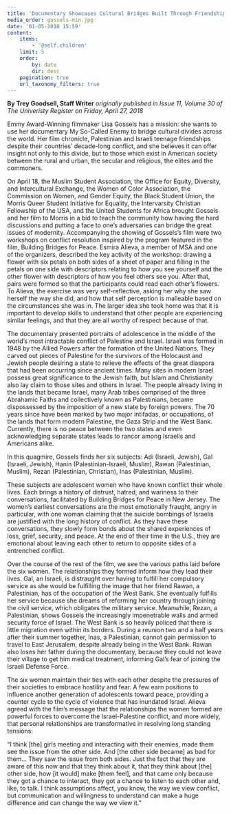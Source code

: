 ```yaml
---
title: 'Documentary Showcases Cultural Bridges Built Through Friendship'
media_order: gossels-min.jpg
date: '01-05-2018 15:59'
content:
    items:
        - '@self.children'
    limit: 5
    order:
        by: date
        dir: desc
    pagination: true
    url_taxonomy_filters: true
---
```


**By Trey Goodsell, Staff Writer** _originally published in Issue 11, Volume 30 of The Univeristy Register on Friday, April 27, 2018_

Emmy Award-Winning filmmaker Lisa Gossels has a mission: she wants to use her documentary My So-Called Enemy  to bridge cultural divides across the world.  Her film chronicle, Palestinian and Israeli teenage friendships despite their countries’ decade-long conflict, and she believes it can offer insight not only to this divide, but to those which exist in American society between the rural and urban, the secular and religious, the elites and the commoners.

On April 18, the Muslim Student Association, the Office for Equity, Diversity, and Intercultural Exchange, the Women of Color Association, the Commission on Women, and Gender Equity, the Black Student Union, the Morris Queer Student Initiative for Equality, the Intervarsity Christian Fellowship of the USA, and the United Students for Africa brought Gossels and her film to Morris in a bid to teach the community how having the hard discussions and putting a face to one’s adversaries can bridge the great issues of modernity. Accompanying the showing of Gossels’s film were two workshops on conflict resolution inspired by the program featured in the film, Building Bridges for Peace. Esmira Alieva, a member of MSA and one of the organizers, described the key activity of the workshop: drawing a flower with six petals on both sides of a sheet of paper and filling in the petals on one side with descriptors relating to how you see yourself and the other flower with descriptors of how you feel others see you. After that, pairs were formed so that the participants could read each other’s flowers. To Alieva, the exercise was very self-reflective, asking her why she saw herself the way she did, and how that self perception is malleable based on the circumstances she was in. The larger idea she took home was that it is important to develop skills to understand that other people are experiencing similar feelings, and that they are all worthy of respect because of that. 

The documentary presented portraits of adolescence in the middle of the world’s most intractable conflict of Palestine and Israel. Israel was formed in 1948 by the Allied Powers after the formation of the United Nations. They carved out pieces of Palestine for the survivors of the Holocaust and Jewish people desiring a state to relieve the effects of the great diaspora that had been occurring since ancient times. Many sites in modern Israel possess great significance to the Jewish faith, but Islam and Christianity also lay claim to those sites and others in Israel. The people already living in the lands that became Israel, many Arab tribes comprised of the three Abrahamic Faiths and collectively known as Palestinians, became dispossessed by the imposition of a new state by foreign powers. The 70 years since have been marked by two major intifadas, or occupations, of the lands that form modern Palestine, the Gaza Strip and the West Bank. Currently, there is no peace between the two states and even acknowledging separate states leads to rancor among Israelis and Americans alike. 

In this quagmire, Gossels finds her six subjects: Adi (Israeli, Jewish), Gal (Israeli, Jewish), Hanin (Palestinian-Israeli, Muslim), Rawan (Palestinian, Muslim), Rezan (Palestinian, Christian), Inas (Palestinian, Muslim).

These subjects are adolescent women who have known conflict their whole lives. Each brings a history of distrust, hatred, and wariness to their conversations, facilitated by Building Bridges for Peace in New Jersey. The women’s earliest conversations are the most emotionally fraught, angry in particular, with one woman claiming that the suicide bombings of Israelis are justified with the long history of conflict. As they have these conversations, they slowly form bonds about the shared experiences of loss, grief, security, and peace. At the end of their time in the U.S., they are emotional about leaving each other to return to opposite sides of a entrenched conflict. 

Over the course of the rest of the film, we see the various paths laid before the six women. The relationships they formed inform how they lead their lives. Gal, an Israeli, is distraught over having to fulfill her compulsory service as she would be fulfilling the image that her friend Rawan, a Palestinian, has of the occupation of the West Bank. She eventually fulfills her service because she dreams of reforming her country through joining the civil service, which obligates the military service. Meanwhile, Rezan, a Palestinian, shows Gossels the increasingly impenetrable walls and armed security force of Israel. The West Bank is so heavily policed that there is little migration even within its borders. During a reunion two and a half years after their summer together, Inas, a Palestinian, cannot gain permission to travel to East Jerusalem, despite already being in the West Bank. Rawan also loses her father during the documentary, because they could not leave their village to get him medical treatment, informing Gal’s fear of joining the Israeli Defense Force. 

The six women maintain their ties with each other despite the pressures of their societies to embrace hostility and fear. A few earn positions to influence another generation of adolescents toward peace, providing a counter cycle to the cycle of violence that has inundated Israel. Alieva agreed with the film’s message that the relationships the women formed are powerful forces to overcome the Israel-Palestine conflict, and more widely, that personal relationships are transformative in resolving long standing tensions: 

“I think [the] girls meeting and interacting with their enemies, made them see the issue from the other side. And [the other side became] as bad for them… They saw the issue from both sides. Just the fact that they are aware of this now and that they think about it, that they think about [the] other side, how [it would] make [them feel], and that came only because they got a chance to interact, they got a chance to listen to each other and, like, to talk. I think assumptions affect, you know, the way we view conflict, but communication and willingness to understand can make a huge difference and can change the way we view it.”